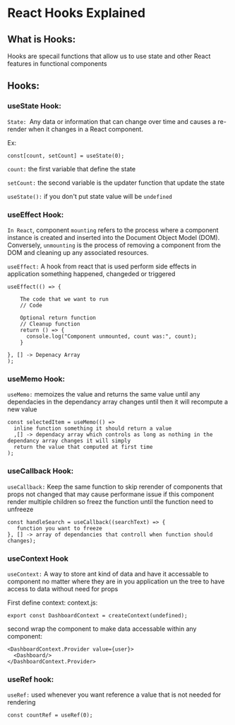 # React Hooks Explained

## What is Hooks:
Hooks are specail functions that allow us to use state and other React features in functional components

## Hooks:

### useState Hook:

`State: `Any data or information that can change over time and causes a re-render when it changes in a React component.

Ex:

```
const[count, setCount] = useState(0);
```

`count:` the first variable that define the state

`setCount:` the second variable is the updater function that update the state

`useState():` if you don't put state value will be `undefined`

### useEffect Hook:

`In React`, component `mounting` refers to the process where a component instance is created and inserted into the Document Object Model (DOM). Conversely, `unmounting` is the process of removing a component from the DOM and cleaning up any associated resources.

`useEffect:` A hook from react that is used perform side effects in application something happened, changeded or triggered

```
useEffect(() => {

    The code that we want to run
    // Code

    Optional return function
    // Cleanup function
    return () => {
      console.log("Component unmounted, count was:", count);
    }

}, [] -> Depenacy Array
);
```

### useMemo Hook:

`useMemo:` memoizes the value and returns the same value until any dependacies in the dependancy array changes until then
it will recompute a new value

```
const selectedItem = useMemo(() =>
  inline function something it should return a value
  ,[] -> dependacy array which controls as long as nothing in the dependancy array changes it will simply
  return the value that computed at first time
);
```

### useCallback Hook:

`useCallback:` Keep the same function to skip rerender of components that props not changed
that may cause performane issue if this component render multiple children so freez the function until the function need to unfreeze

```
const handleSearch = useCallback((searchText) => {
   function you want to freeze
}, [] -> array of dependancies that controll when function should changes);
```

### useContext Hook

`useContext:` A way to store ant kind of data and have it accessable to component no matter where they are in you application
un the tree to have access to data without need for props

First define context:
context.js:

```
export const DashboardContext = createContext(undefined);
```

second wrap the component to make data accessable within any component:

```
<DashboardContext.Provider value={user}>  
  <Dashboard/>
</DashboardContext.Provider>
```

### useRef hook:

`useRef:` used whenever you want reference a value that is not needed for rendering 

```
const countRef = useRef(0);
```
